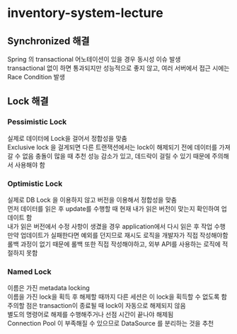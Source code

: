 # inventory-system-lecture

## Synchronized 해결
Spring 의 transactional 어노테이션이 있을 경우 동시성 이슈 발생  
transactional 없이 하면 통과되지만 성능적으로 좋지 않고, 여러 서버에서 접근 시에는 Race Condition 발생

## Lock 해결
### Pessimistic Lock
실제로 데이터에 Lock을 걸어서 정합성을 맞춤  
Exclusive lock 을 걸게되면 다른 트랜잭션에서는 lock이 해제되기 전에 데이터를 가져갈 수 없음
충돌이 많을 때 추천
성능 감소가 있고, 데드락이 걸릴 수 있기 때문에 주의해서 사용해야 함

### Optimistic Lock
실제로 DB Lock 을 이용하지 않고 버전을 이용해서 정합성을 맞춤  
먼저 데이터를 읽은 후 update를 수행할 때 현재 내가 읽은 버전이 맞는지 확인하여 업데이트 함  
내가 읽은 버전에서 수정 사항이 생겼을 경우 application에서 다시 읽은 후 작업 수행
만약 업데이트가 실패한다면 예외를 던지므로 재시도 로직을 개발자가 직접 작성해야함  
롤백 과정이 없기 때문에 롤백 또한 직접 작성해야하고, 외부 API를 사용하는 로직에 적절하지 못함 

### Named Lock
이름은 가진 metadata locking  
이름을 가진 lock을 획득 후 해제할 때까지 다른 세션은 이 lock을 획득할 수 없도록 함  
주의할 점은 transaction이 종료될 때 lock이 자동으로 해제되지 않음  
별도의 명령어로 해제를 수행해주거나 선점 시간이 끝나야 해제됨  
Connection Pool 이 부족해질 수 있으므로 DataSource 를 분리하는 것을 추천  
